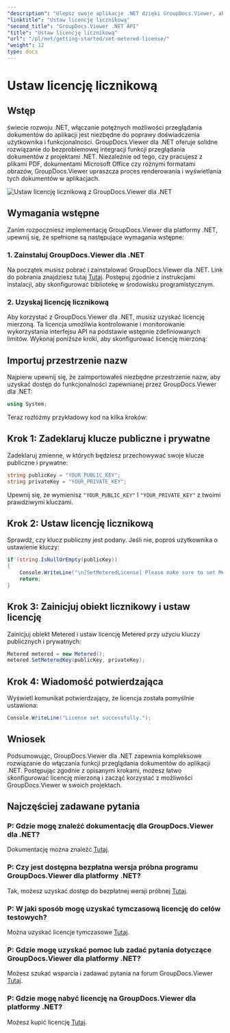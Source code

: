 ```yaml
---
"description": "Ulepsz swoje aplikacje .NET dzięki GroupDocs.Viewer, aby zapewnić bezproblemowe przeglądanie dokumentów. Łatwo integruj funkcjonalności renderowania dokumentów ze swoimi projektami."
"linktitle": "Ustaw licencję licznikową"
"second_title": "GroupDocs.Viewer .NET API"
"title": "Ustaw licencję licznikową"
"url": "/pl/net/getting-started/set-metered-license/"
"weight": 12
type: docs
---
```

# Ustaw licencję licznikową

## Wstęp
świecie rozwoju .NET, włączanie potężnych możliwości przeglądania dokumentów do aplikacji jest niezbędne do poprawy doświadczenia użytkownika i funkcjonalności. GroupDocs.Viewer dla .NET oferuje solidne rozwiązanie do bezproblemowej integracji funkcji przeglądania dokumentów z projektami .NET. Niezależnie od tego, czy pracujesz z plikami PDF, dokumentami Microsoft Office czy różnymi formatami obrazów, GroupDocs.Viewer upraszcza proces renderowania i wyświetlania tych dokumentów w aplikacjach.

![Ustaw licencję licznikową z GroupDocs.Viewer dla .NET](/viewer/getting-started/set-metered-license.png)

## Wymagania wstępne
Zanim rozpoczniesz implementację GroupDocs.Viewer dla platformy .NET, upewnij się, że spełnione są następujące wymagania wstępne:
### 1. Zainstaluj GroupDocs.Viewer dla .NET
Na początek musisz pobrać i zainstalować GroupDocs.Viewer dla .NET. Link do pobrania znajdziesz tutaj [Tutaj](https://releases.groupdocs.com/viewer/net/). Postępuj zgodnie z instrukcjami instalacji, aby skonfigurować bibliotekę w środowisku programistycznym.
### 2. Uzyskaj licencję licznikową
Aby korzystać z GroupDocs.Viewer dla .NET, musisz uzyskać licencję mierzoną. Ta licencja umożliwia kontrolowanie i monitorowanie wykorzystania interfejsu API na podstawie wstępnie zdefiniowanych limitów. Wykonaj poniższe kroki, aby skonfigurować licencję mierzoną:

## Importuj przestrzenie nazw
Najpierw upewnij się, że zaimportowałeś niezbędne przestrzenie nazw, aby uzyskać dostęp do funkcjonalności zapewnianej przez GroupDocs.Viewer dla .NET:
```csharp
using System;
```

Teraz rozłóżmy przykładowy kod na kilka kroków:
## Krok 1: Zadeklaruj klucze publiczne i prywatne
Zadeklaruj zmienne, w których będziesz przechowywać swoje klucze publiczne i prywatne:
```csharp
string publicKey = "YOUR_PUBLIC_KEY";
string privateKey = "YOUR_PRIVATE_KEY";
```
Upewnij się, że wymienisz `"YOUR_PUBLIC_KEY"` I `"YOUR_PRIVATE_KEY"` z twoimi prawdziwymi kluczami.
## Krok 2: Ustaw licencję licznikową
Sprawdź, czy klucz publiczny jest podany. Jeśli nie, poproś użytkownika o ustawienie kluczy:
```csharp
if (string.IsNullOrEmpty(publicKey))
{
    Console.WriteLine("\n[SetMeteredLicense] Please make sure to set Metered keys. Learn more at https://purchase.groupdocs.com/faqs/licensing/metered.");
    return;
}
```
## Krok 3: Zainicjuj obiekt licznikowy i ustaw licencję
Zainicjuj obiekt Metered i ustaw licencję Metered przy użyciu kluczy publicznych i prywatnych:
```csharp
Metered metered = new Metered();
metered.SetMeteredKey(publicKey, privateKey);
```
## Krok 4: Wiadomość potwierdzająca
Wyświetl komunikat potwierdzający, że licencja została pomyślnie ustawiona:
```csharp
Console.WriteLine("License set successfully.");
```

## Wniosek
Podsumowując, GroupDocs.Viewer dla .NET zapewnia kompleksowe rozwiązanie do włączania funkcji przeglądania dokumentów do aplikacji .NET. Postępując zgodnie z opisanymi krokami, możesz łatwo skonfigurować licencję mierzoną i zacząć korzystać z możliwości GroupDocs.Viewer w swoich projektach.
## Najczęściej zadawane pytania
### P: Gdzie mogę znaleźć dokumentację dla GroupDocs.Viewer dla .NET?
Dokumentację można znaleźć [Tutaj](https://tutorials.groupdocs.com/viewer/net/).
### P: Czy jest dostępna bezpłatna wersja próbna programu GroupDocs.Viewer dla platformy .NET?
Tak, możesz uzyskać dostęp do bezpłatnej wersji próbnej [Tutaj](https://releases.groupdocs.com/).
### P: W jaki sposób mogę uzyskać tymczasową licencję do celów testowych?
Można uzyskać licencje tymczasowe [Tutaj](https://purchase.groupdocs.com/temporary-license/).
### P: Gdzie mogę uzyskać pomoc lub zadać pytania dotyczące GroupDocs.Viewer dla platformy .NET?
Możesz szukać wsparcia i zadawać pytania na forum GroupDocs.Viewer [Tutaj](https://forum.groupdocs.com/c/viewer/9).
### P: Gdzie mogę nabyć licencję na GroupDocs.Viewer dla platformy .NET?
Możesz kupić licencję [Tutaj](https://purchase.groupdocs.com/buy).
